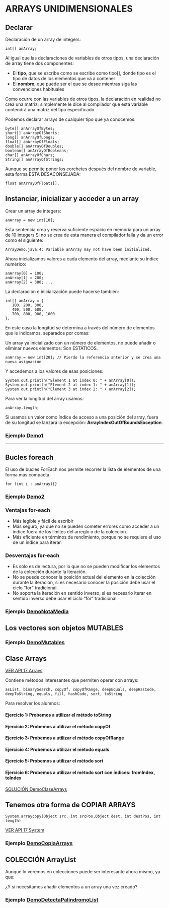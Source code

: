 # ARRAYS UNIDIMENSIONALES

## Declarar
Declaración de un array de integers:

    int[] anArray;

Al igual que las declaraciones de variables de otros tipos, una declaración de array tiene dos componentes:
- El **tipo**, que se escribe como se escribe como tipo[], donde tipo es el tipo de datos de los elementos que va a 
  contener
- El **nombre**, que puede ser el que se desee mientras siga las convenciones habituales
 
Como ocurre con las variables de otros tipos, la declaración en realidad no crea una matriz; simplemente le dice al compilador que esta variable contendrá una matriz del tipo especificado.

Podemos declarar arrays de cualquier tipo que ya conocemos:

    byte[] anArrayOfBytes;
    short[] anArrayOfShorts;
    long[] anArrayOfLongs;
    float[] anArrayOfFloats;
    double[] anArrayOfDoubles;
    boolean[] anArrayOfBooleans;
    char[] anArrayOfChars;
    String[] anArrayOfStrings;

Aunque se permite poner los corchetes después del nombre de variable, esta forma ESTA DESACONSEJADA:

    float anArrayOfFloats[];

## Instanciar, inicializar y acceder a un array

Crear un array de integers:

    anArray = new int[10];

Esta sentencia crea y reserva suficiente espacio en memoria para un array de 10 integers
Si no se crea de esta manera el compilador falla y da un error como el siguiente:

    ArrayDemo.java:4: Variable anArray may not have been initialized.

Ahora inicializamos valores a cada elemento del array, mediante su índice numérico:

    anArray[0] = 100; 
    anArray[1] = 200; 
    anArray[2] = 300; ...

La declaración e inicialización puede hacerse también: 

    int[] anArray = {
       100, 200, 300,
       400, 500, 600,
       700, 800, 900, 1000
    };
En este caso la longitud se determina a través del número de elementos que le indicamos, separados por comas:

Un array ya inicializado con un número de elementos, no puede añadir o eliminar nuevos elementos: Son ESTÁTICOS.

    anArray = new int[20]; // Pierdo la referencia anterior y se crea una nueva asignación


Y accedemos a los valores de esas posiciones:

    System.out.println("Element 1 at index 0: " + anArray[0]);
    System.out.println("Element 2 at index 1: " + anArray[1]);
    System.out.println("Element 3 at index 2: " + anArray[2]);

Para ver la longitud del array usamos:

    anArray.length;

Si usamos un valor como índice de acceso a una posición del array, fuera de su longitud se lanzará la excepción: 
__ArrayIndexOutOfBoundsException__.

### Ejemplo [Demo1](ArraysDemo.java)

---

## Bucles foreach
El uso de bucles ForEach nos permite recorrer la lista de elementos de una forma más compacta.

    for (int i : anArray){}

### Ejemplo [Demo2](ArraysDemo.java)


### Ventajas for-each
- Más legible y fácil de escribir
- Más seguro, ya que no se pueden cometer errores como acceder a un índice fuera de los límites del arreglo o 
  de la colección.
- Más eficiente en términos de rendimiento, porque no se requiere el uso de un índice para iterar.

### Desventajas for-each
- Es sólo es de lectura, por lo que no se pueden modificar los elementos de la colección durante la iteración.
- No se puede conocer la posición actual del elemento en la colección durante la iteración, si es necesario conocer 
  la posición debe usar el ciclo “for” tradicional.
- No soporta la iteración en sentido inverso, si es necesario iterar en sentido inverso debe usar el ciclo “for” 
  tradicional.

### Ejemplo [DemoNotaMedia](DemoNotaMedia.java)

## Los vectores son objetos MUTABLES

### Ejemplo [DemoMutables](DemoMutables.java)

## Clase Arrays

[VER API 17 Arrays](https://docs.oracle.com/en/java/javase/17/docs/api/java.base/java/util/Arrays.html)
 
Contiene métodos interesantes que permiten operar con arrays: 

    asList, binarySearch, copyOf, copyOfRange, deepEquals, deepHasCode, 
    deepToString, equals, fill, hashCode, sort, toString

Para resolver los alumnos:
#### Ejercicio 1: Probemos a utilizar el método toString
#### Ejercicio 2: Probemos a utilizar el método copyOf
#### Ejercicio 3: Probemos a utilizar el método copyOfRange
#### Ejercicio 4: Probemos a utilizar el método equals
#### Ejercicio 5: Probemos a utilizar el método sort
#### Ejercicio 6: Probemos a utilizar el método sort con índices: fromIndex, toIndex

[SOLUCIÓN DemoClaseArrays](DemoClaseArrays.java)

## Tenemos otra forma de COPIAR ARRAYS

    System.arraycopy(Object src, int srcPos,Object dest, int destPos, int length)

[VER API 17 System](https://docs.oracle.com/en/java/javase/17/docs/api/java.base/java/lang/System.html#arraycopy
(java.lang.Object,int,java.lang.Object,int,int))

### Ejemplo [DemoCopiaArrays](DemoCopiaArrays.java)

## COLECCIÓN ArrayList
Aunque lo veremos en colecciones puede ser interesante ahora mismo, ya que:

¿Y si necesitamos añadir elementos a un array una vez creado?
### Ejemplo [DemoDetectaPalindromoList](DemoDetectaPalindromo2.java)
